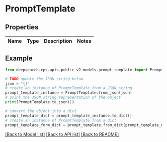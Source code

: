 # PromptTemplate


## Properties

Name | Type | Description | Notes
------------ | ------------- | ------------- | -------------

## Example

```python
from deepsearch.cps.apis.public_v2.models.prompt_template import PromptTemplate

# TODO update the JSON string below
json = "{}"
# create an instance of PromptTemplate from a JSON string
prompt_template_instance = PromptTemplate.from_json(json)
# print the JSON string representation of the object
print(PromptTemplate.to_json())

# convert the object into a dict
prompt_template_dict = prompt_template_instance.to_dict()
# create an instance of PromptTemplate from a dict
prompt_template_form_dict = prompt_template.from_dict(prompt_template_dict)
```
[[Back to Model list]](../README.md#documentation-for-models) [[Back to API list]](../README.md#documentation-for-api-endpoints) [[Back to README]](../README.md)


